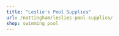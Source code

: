 ```yaml
---
title: "Leslie's Pool Supplies"
url: /nottingham/leslies-pool-supplies/
shop: swimming pool
---
```

